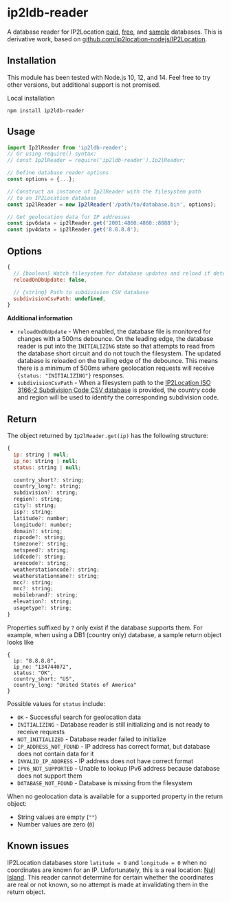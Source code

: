 # ip2ldb-reader

A database reader for IP2Location [paid](https://www.ip2location.com/database), [free](https://lite.ip2location.com/database), and [sample](https://www.ip2location.com/development-libraries) databases. This is derivative work, based on [github.com/ip2location-nodejs/IP2Location](https://github.com/ip2location-nodejs/IP2Location).

## Installation

This module has been tested with Node.js 10, 12, and 14. Feel free to try other versions, but additional support is not promised.

Local installation

```
npm install ip2ldb-reader
```

## Usage

```JavaScript
import Ip2lReader from 'ip2ldb-reader';
// Or using require() syntax:
// const Ip2lReader = require('ip2ldb-reader').Ip2lReader;

// Define database reader options
const options = {...};

// Construct an instance of Ip2lReader with the filesystem path
// to an IP2Location database
const ip2lReader = new Ip2lReader('/path/to/database.bin', options);

// Get geolocation data for IP addresses
const ipv6data = ip2lReader.get('2001:4860:4860::8888');
const ipv4data = ip2lReader.get('8.8.8.8');
```

## Options

```JavaScript
{
  // {boolean} Watch filesystem for database updates and reload if detected
  reloadOnDbUpdate: false,

  // {string} Path to subdivision CSV database
  subdivisionCsvPath: undefined,
}
```

**Additional information**

- `reloadOnDbUpdate` - When enabled, the database file is monitored for changes with a 500ms debounce. On the leading edge, the database reader is put into the `INITIALIZING` state so that attempts to read from the database short circuit and do not touch the filesystem. The updated database is reloaded on the trailing edge of the debounce. This means there is a minimum of 500ms where geolocation requests will receive `{status: "INITIALIZING"}` responses.
- `subdivisionCsvPath` - When a filesystem path to the [IP2Location ISO 3166-2 Subdivision Code CSV database](https://www.ip2location.com/free/iso3166-2) is provided, the country code and region will be used to identify the corresponding subdivision code.

## Return

The object returned by `Ip2lReader.get(ip)` has the following structure:

```JavaScript
{
  ip: string | null;
  ip_no: string | null;
  status: string | null;

  country_short?: string;
  country_long?: string;
  subdivision?: string;
  region?: string;
  city?: string;
  isp?: string;
  latitude?: number;
  longitude?: number;
  domain?: string;
  zipcode?: string;
  timezone?: string;
  netspeed?: string;
  iddcode?: string;
  areacode?: string;
  weatherstationcode?: string;
  weatherstationname?: string;
  mcc?: string;
  mnc?: string;
  mobilebrand?: string;
  elevation?: string;
  usagetype?: string;
}
```

Properties suffixed by `?` only exist if the database supports them. For example, when using a DB1 (country only) database, a sample return object looks like

```
{
  ip: "8.8.8.8",
  ip_no: "134744072",
  status: "OK",
  country_short: "US",
  country_long: "United States of America"
}
```

Possible values for `status` include:

- `OK` - Successful search for geolocation data
- `INITIALIZING` - Database reader is still initializing and is not ready to receive requests
- `NOT_INITIALIZED` - Database reader failed to initialize
- `IP_ADDRESS_NOT_FOUND` - IP address has correct format, but database does not contain data for it
- `INVALID_IP_ADDRESS` - IP address does not have correct format
- `IPV6_NOT_SUPPORTED` - Unable to lookup IPv6 address because database does not support them
- `DATABASE_NOT_FOUND` - Database is missing from the filesystem

When no geolocation data is available for a supported property in the return object:

- String values are empty (`""`)
- Number values are zero (`0`)

## Known issues

IP2Location databases store `latitude = 0` and `longitude = 0` when no coordinates are known for an IP. Unfortunately, this is a real location: [Null Island](https://en.wikipedia.org/wiki/Null_Island). This reader cannot determine for certain whether the coordinates are real or not known, so no attempt is made at invalidating them in the return object.
